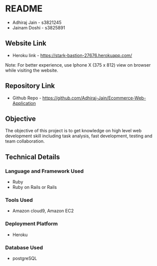 # README

- Adhiraj Jain - s3821245
- Jainam Doshi - s3825891

## Website Link
- Heroku link - https://stark-bastion-27676.herokuapp.com/

Note: For better experience, use Iphone X (375 x 812) view on browser while visiting the website.

## Repository Link
- Github Repo - https://github.com/Adhiraj-Jain/Ecommerce-Web-Application

## Objective
The objective of this project is to get knowledge on high level web development skill including task analysis, fast development, testing and team collaboration.

## Technical Details
### Language and Framework Used
- Ruby
- Ruby on Rails or Rails

### Tools Used
- Amazon cloud9, Amazon EC2

### Deployment Platform
- Heroku

### Database Used
- postgreSQL
